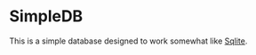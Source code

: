 # SimpleDB

This is a simple database designed to work somewhat like [Sqlite](http://www.sqlite.org).

